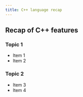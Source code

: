 ```yaml
---
title: C++ language recap 
---
```


## Recap of C++ features

### Topic 1 

* Item 1 
* Item 2 


### Topic 2 

* Item 3
* Item 4

